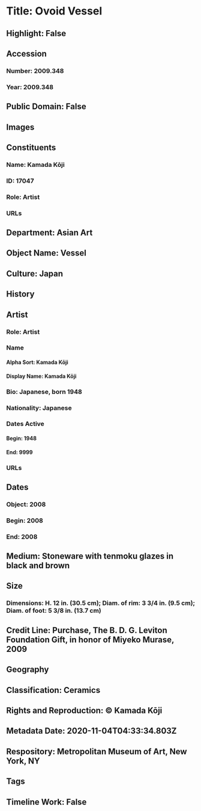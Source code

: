 # Title: Ovoid Vessel
## Highlight: False
## Accession
### Number: 2009.348
### Year: 2009.348
## Public Domain: False
## Images
## Constituents
### Name: Kamada Kōji
### ID: 17047
### Role: Artist
### URLs
## Department: Asian Art
## Object Name: Vessel
## Culture: Japan
## History
## Artist
### Role: Artist
### Name
#### Alpha Sort: Kamada Kōji
#### Display Name: Kamada Kōji
### Bio: Japanese, born 1948
### Nationality: Japanese
### Dates Active
#### Begin: 1948
#### End: 9999
### URLs
## Dates
### Object: 2008
### Begin: 2008
### End: 2008
## Medium: Stoneware with tenmoku glazes in black and brown
## Size
### Dimensions: H. 12 in. (30.5 cm); Diam. of rim: 3 3/4 in. (9.5 cm); Diam. of foot: 5 3/8 in. (13.7 cm)
## Credit Line: Purchase, The B. D. G. Leviton Foundation Gift, in honor of Miyeko Murase, 2009
## Geography
## Classification: Ceramics
## Rights and Reproduction: © Kamada Kōji
## Metadata Date: 2020-11-04T04:33:34.803Z
## Respository: Metropolitan Museum of Art, New York, NY
## Tags
## Timeline Work: False
